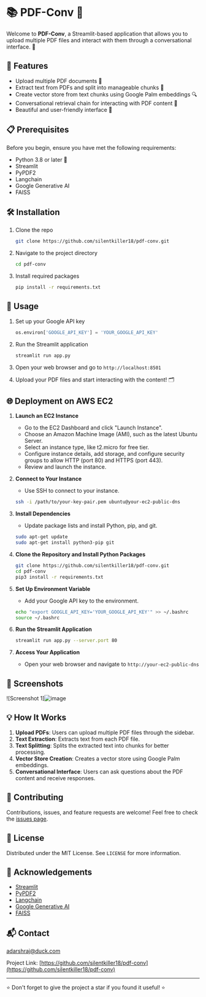 # 📚 PDF-Conv 💬

Welcome to **PDF-Conv**, a Streamlit-based application that allows you to upload multiple PDF files and interact with them through a conversational interface. 🚀

## 🌟 Features

- Upload multiple PDF documents 📄
- Extract text from PDFs and split into manageable chunks 🧩
- Create vector store from text chunks using Google Palm embeddings 🔍
- Conversational retrieval chain for interacting with PDF content 🤖
- Beautiful and user-friendly interface 🎨

## 📋 Prerequisites

Before you begin, ensure you have met the following requirements:

- Python 3.8 or later 🐍
- Streamlit
- PyPDF2
- Langchain
- Google Generative AI
- FAISS

## 🛠️ Installation

1. Clone the repo
    ```sh
    git clone https://github.com/silentkiller18/pdf-conv.git
    ```
2. Navigate to the project directory
    ```sh
    cd pdf-conv
    ```
3. Install required packages
    ```sh
    pip install -r requirements.txt
    ```

## 🚀 Usage

1. Set up your Google API key
    ```python
    os.environ['GOOGLE_API_KEY'] = 'YOUR_GOOGLE_API_KEY'
    ```
2. Run the Streamlit application
    ```sh
    streamlit run app.py
    ```

3. Open your web browser and go to `http://localhost:8501`

4. Upload your PDF files and start interacting with the content! 🗂️

## 🌐 Deployment on AWS EC2

1. **Launch an EC2 Instance**
    - Go to the EC2 Dashboard and click "Launch Instance".
    - Choose an Amazon Machine Image (AMI), such as the latest Ubuntu Server.
    - Select an instance type, like t2.micro for free tier.
    - Configure instance details, add storage, and configure security groups to allow HTTP (port 80) and HTTPS (port 443).
    - Review and launch the instance.

2. **Connect to Your Instance**
    - Use SSH to connect to your instance.
    ```sh
    ssh -i /path/to/your-key-pair.pem ubuntu@your-ec2-public-dns
    ```

3. **Install Dependencies**
    - Update package lists and install Python, pip, and git.
    ```sh
    sudo apt-get update
    sudo apt-get install python3-pip git
    ```

4. **Clone the Repository and Install Python Packages**
    ```sh
    git clone https://github.com/silentkiller18/pdf-conv.git
    cd pdf-conv
    pip3 install -r requirements.txt
    ```

5. **Set Up Environment Variable**
    - Add your Google API key to the environment.
    ```sh
    echo "export GOOGLE_API_KEY='YOUR_GOOGLE_API_KEY'" >> ~/.bashrc
    source ~/.bashrc
    ```

6. **Run the Streamlit Application**
    ```sh
    streamlit run app.py --server.port 80
    ```

7. **Access Your Application**
    - Open your web browser and navigate to `http://your-ec2-public-dns`

## 📸 Screenshots

![Screenshot 1]![image](https://github.com/silentkiller18/PDF-Conv/assets/89922781/0a087bf8-6321-45ab-b0fc-e49407aa68a8)



## 💡 How It Works

1. **Upload PDFs**: Users can upload multiple PDF files through the sidebar.
2. **Text Extraction**: Extracts text from each PDF file.
3. **Text Splitting**: Splits the extracted text into chunks for better processing.
4. **Vector Store Creation**: Creates a vector store using Google Palm embeddings.
5. **Conversational Interface**: Users can ask questions about the PDF content and receive responses.

## 🤝 Contributing

Contributions, issues, and feature requests are welcome! Feel free to check the [issues page](https://github.com/silentkiller18/pdf-conv/issues).

## 📜 License

Distributed under the MIT License. See `LICENSE` for more information.

## 🙏 Acknowledgements

- [Streamlit](https://streamlit.io/)
- [PyPDF2](https://pypdf2.readthedocs.io/)
- [Langchain](https://github.com/langchain-ai/langchain)
- [Google Generative AI](https://cloud.google.com/ai-platform/generative-ai)
- [FAISS](https://github.com/facebookresearch/faiss)

## 📬 Contact

adarshraj@duck.com

Project Link: [https://github.com/silentkiller18/pdf-conv](https://github.com/silentkiller18/pdf-conv)

---

⭐️ Don't forget to give the project a star if you found it useful! ⭐️
